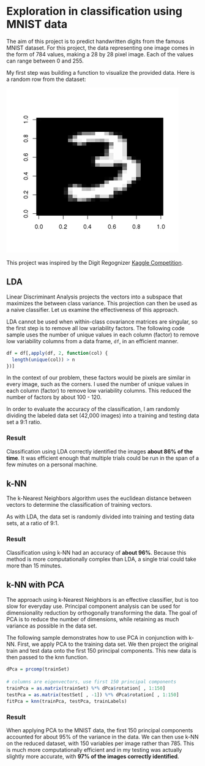# Exploration in classification using MNIST data

The aim of this project is to predict handwritten digits from the famous MNIST dataset. For this 
project, the data representing one image comes in the form of 784 values, 
making a 28 by 28 pixel image. Each of the values can range between 0 and 255. 

My first step was building a function to visualize the provided data. Here is a random row from the dataset:

![A handwritten three](img/mnist3.png)

This project was inspired by the Digit Regognizer [Kaggle Competition](https://www.kaggle.com/c/digit-recognizer/data).

## LDA

Linear Discriminant Analysis projects the vectors into a subspace that maximizes the between class variance. This projection can then be used as a naive classifier. Let us examine the effectiveness of this approach.

LDA cannot be used when within-class covariance matrices  are singular, so the first step is to remove all low variability factors. The following code sample uses the number of unique values in each column (factor) to remove low variability columns from a data frame, `df`, in an efficient manner.  

```R
df = df[,apply(df, 2, function(col) {
  length(unique(col)) > n 
})]
```

In the context of our problem, these factors would be pixels are similar in every image, such as the corners. I used the number of unique values in each column (factor) to remove low variability columns. This reduced the number of factors by about 100 - 120. 

In order to evaluate the accuracy of the classification, I am randomly dividing the labeled data set (42,000 images) into a training and testing data set a 9:1 ratio.

### Result

Classification using LDA correctly identified the images **about 86% of the time**. It was efficient enough that multiple trials could be run in the span of a few minutes on a personal machine. 

## k-NN

The k-Nearest Neighbors algorithm uses the euclidean distance between vectors to determine the classification of training vectors.

As with LDA, the data set is randomly divided into training and testing data sets, at a ratio of 9:1. 

### Result

Classification using k-NN had an accuracy of **about 96%**. Because this method is more computationally complex than LDA, a single trial could take more than 15 minutes.


## k-NN with PCA

The approach using k-Nearest Neighbors is an effective classifier, but is too slow for everyday use. Principal component analysis can be used for dimensionality reduction by orthogonally transforming the data. The goal of PCA is to reduce the number of dimensions, while retaining as much variance as possible in the data set. 

The following sample demonstrates how to use PCA in conjunction with k-NN. First, we apply PCA to the training data set. We then project the original train and test data onto the first 150 principal components. This new data is then passed to the knn function.  

```R
dPca = prcomp(trainSet)

# columns are eigenvectors, use first 150 principal components
trainPca = as.matrix(trainSet) %*% dPca$rotation[ , 1:150]  
testPca = as.matrix(testSet[ , -1]) %*% dPca$rotation[ , 1:150]
fitPca = knn(trainPca, testPca, trainLabels)
```

### Result 

When applying PCA to the MNIST data, the first 150 principal components accounted for about 95% of the variance in the data. We can then use k-NN on the reduced dataset, with 150 variables per image rather than 785. This is much more computationally efficient and in my testing was actually slightly more accurate, with **97% of the images correctly identified**.

